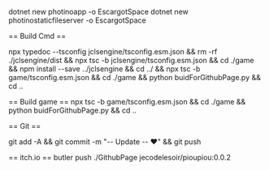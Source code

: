 dotnet new photinoapp -o EscargotSpace
dotnet new photinostaticfileserver -o EscargotSpace

== Build Cmd ==

npx typedoc --tsconfig jclsengine/tsconfig.esm.json && rm -rf ./jclsengine/dist && npx tsc -b jclsengine/tsconfig.esm.json && cd ./game && npm install --save ../jclsengine && cd ../ && npx tsc -b game/tsconfig.esm.json && cd ./game && python buidForGithubPage.py && cd ..

== Build game ==
npx tsc -b game/tsconfig.esm.json && cd ./game && python buidForGithubPage.py && cd ..

== Git ==

git add -A && git commit -m "-- Update -- ❤️" && git push


== itch.io ==
butler push ./GithubPage jecodelesoir/pioupiou:0.0.2